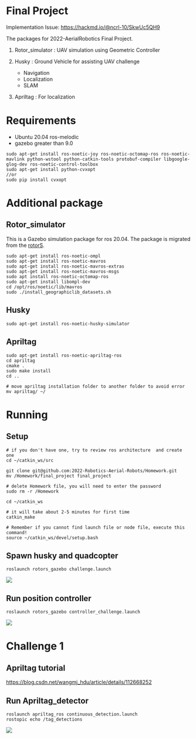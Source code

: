 # Final Project

Implementation Issue:
https://hackmd.io/@ncrl-10/SkwUc5QH9

The packages for 2022-AerialRobotics Final Project.

1. Rotor_simulator : UAV simulation using Geometric Controller

2. Husky : Ground Vehicle for assisting UAV challenge
    - Navigation
    - Localization
    - SLAM

3. Apriltag : For localization



# Requirements
* Ubuntu 20.04 ros-melodic
* gazebo greater than 9.0

```
sudo apt-get install ros-noetic-joy ros-noetic-octomap-ros ros-noetic-mavlink python-wstool python-catkin-tools protobuf-compiler libgoogle-glog-dev ros-noetic-control-toolbox
sudo apt-get install python-cvxopt
//or
sudo pip install cvxopt
```
# Additional package

## Rotor_simulator
This is a Gazebo simulation package for ros 20.04. The package is migrated from the [rotorS](https://github.com/ethz-asl/rotors_simulator).
```
sudo apt-get install ros-noetic-ompl
sudo apt-get install ros-noetic-mavros
sudo apt-get install ros-noetic-mavros-extras 
sudo apt-get install ros-noetic-mavros-msgs
sudo apt install ros-noetic-octomap-ros
sudo apt-get install libompl-dev
cd /opt/ros/noetic/lib/mavros
sudo ./install_geographiclib_datasets.sh
```

## Husky
```
sudo apt-get install ros-noetic-husky-simulator
```
## Apriltag
```
sudo apt-get install ros-noetic-apriltag-ros
cd apriltag
cmake .
sudo make install
cd ..

# move apriltag installation folder to another folder to avoid error
mv apriltag/ ~/
```



# Running

## Setup
```
# if you don't have one, try to review ros architecture  and create one
cd ~/catkin_ws/src

git clone git@github.com:2022-Robotics-Aerial-Robots/Homework.git
mv /Homework/final_project final_project

# delete Homework file, you will need to enter the password
sudo rm -r /Homework

cd ~/catkin_ws

# it will take about 2-5 minutes for first time
catkin_make

# Remember if you cannot find launch file or node file, execute this command! 
source ~/catkin_ws/devel/setup.bash
```
## Spawn husky and quadcopter

```
roslaunch rotors_gazebo challenge.launch 
```

![](https://i.imgur.com/NNoYdvO.png)

## Run position controller 
```
roslaunch rotors_gazebo controller_challenge.launch 
```
![](https://i.imgur.com/M255jPo.png)



# Challenge 1

## Apriltag tutorial
https://blog.csdn.net/wangmj_hdu/article/details/112668252
## Run Apriltag_detector
```
roslaunch apriltag_ros continuous_detection.launch
rostopic echo /tag_detections
```
![](https://i.imgur.com/8Ptwd8p.png)

